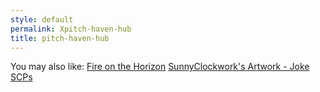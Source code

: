 ```yaml
---
style: default
permalink: Xpitch-haven-hub
title: pitch-haven-hub
---
```

You may also like:
[Fire on the Horizon](http://scp-wiki.net/fire-on-the-horizon)
[SunnyClockwork's Artwork - Joke SCPs](http://scp-wiki.net/sunny-art-joke-scps)